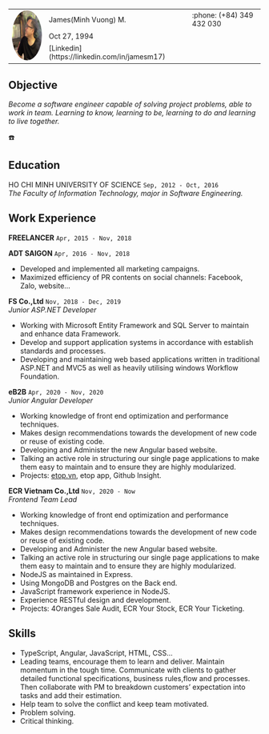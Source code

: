 <!-- <link href="style.css" rel="stylesheet"></link>
<div style="margin: 20px">
<img src="./assets/images/cv.PNG" alt="xzx" style="height: 100px; width:100px; border-radius: 50%"/> 
<span style="font-size: 30px">
James(Minh Vuong) M.
</span></br>
<span>October 27, 1994</span>
</div></br> -->
<table>
<tr>
<td rowspan=3><img src="./assets/images/cv.PNG" alt="xzx" style="height: 100px; width:100px; border-radius: 50%"/> </td>
<td>James(Minh Vuong) M.</td>
<td> :phone: (+84) 349 432 030</td>
</tr>
<tr>
<td>Oct 27, 1994</td>
</tr>
<tr>
<td>[Linkedin](https://linkedin.com/in/jamesm17)</td>
</tr>
</table>

## Objective
*Become a software engineer capable of solving project problems, able to work in team. Learning to know, learning to be, learning to do and learning to live together.*

:phone:

## Education
HO CHI MINH UNIVERSITY OF SCIENCE `Sep, 2012 - Oct, 2016`</br>
*The Faculty of Information Technology, major in Software Engineering.*

## Work Experience
**FREELANCER** `Apr, 2015 - Nov, 2018`

**ADT SAIGON** `Apr, 2016 - Nov, 2018`</br>
- Developed and implemented all marketing campaigns.
- Maximized efficiency of PR contents on social channels: Facebook, Zalo, website...

**FS Co.,Ltd** `Nov, 2018 - Dec, 2019`</br>
*Junior ASP.NET Developer*
- Working with Microsoft Entity Framework and SQL Server to maintain and enhance data Framework.
- Develop and support application systems in accordance with establish standards and processes.
- Developing and maintaining web based applications written in traditional ASP.NET and MVC5 as well as heavily utilising windows Workflow Foundation.

**eB2B** `Apr, 2020 - Nov, 2020`</br>
*Junior Angular Developer*
- Working knowledge of front end optimization and performance techniques.
- Makes design recommendations towards the development of new code or reuse of existing code.
- Developing and Administer the new Angular based website.
- Talking an active role in structuring our single page applications to make them easy to maintain and to ensure they are highly modularized.
- Projects: [etop.vn](https://etop.vn), etop app, Github Insight.

**ECR Vietnam Co.,Ltd** `Nov, 2020 - Now`</br>
*Frontend Team Lead*
- Working knowledge of front end optimization and performance techniques.
- Makes design recommendations towards the development of new code or reuse of existing code.
- Developing and Administer the new Angular based website.
- Talking an active role in structuring our single page applications to make them easy to maintain and to ensure they are highly modularized.
- NodeJS as maintained in Express.
- Using MongoDB and Postgres on the Back end.
- JavaScript framework experience in NodeJS.
- Experience RESTful design and development.
- Projects: 4Oranges Sale Audit, ECR Your Stock, ECR Your Ticketing.

## Skills
- TypeScript, Angular, JavaScript, HTML, CSS...
- Leading teams, encourage them to learn and deliver. Maintain momentum in the tough time.
Communicate with clients to gather detailed functional specifications, business rules,flow and processes. Then collaborate with PM to breakdown customers’ expectation into tasks and add their estimation.
- Help team to solve the conflict and keep team motivated.
- Problem solving.
- Critical thinking.
